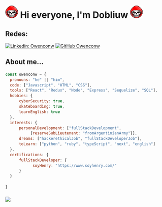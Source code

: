 <h1> <img src="https://github.com/Dobliuw/Dobliuw/blob/master/hacker.png" width=40 height=40/> Hi everyone, I'm Dobliuw <img src="https://github.com/Dobliuw/Dobliuw/blob/master/hacker.png" width=40 height=40/></h1>

<h2>Redes:</h2>


[![Linkedin: Owenconw](https://img.shields.io/badge/-OwenBonoris-blue?style=flat-square&logo=Linkedin&logoColor=white&link=https://www.linkedin.com/in/owen-bonoris-80b150168/)](https://www.linkedin.com/in/owen-bonoris-80b150168/)
[![GitHub Owenconw](https://img.shields.io/github/followers/Owenconw?label=owenconw&style=social)](https://github.com/OwenConW)

### <h2>About me...</h2>
```javascript
const owenconw = {
  pronouns: "he" || "him",
  code: ["Javascript", "HTML", "CSS"],
  tools: ["React", "Redux", "Node", "Express", "Sequelize", "SQL"],
  hobbies: {
      cyberSecurity: true,
      skateboarding: true,
      learnEnglish: true
  },
  interests: {
      personalDevelopment: ["fullStackDevelopment", 
           {reserveSubLieutenant: "fromArgentinianArmy"}],
      dreams: ["hackerethicalJob", "fullStackDeveloperJob"],
      toLearn: ["python", "ruby", "typeScript", "next", "english"]
  },
  certifications: {
      fullStackDeveloper: {
            soyHenry: "https://www.soyhenry.com/"
      }
  }
  
}

```
### <img src="https://c.tenor.com/ZmZ7UKIc0soAAAAC/anonymous-anonymous-bites-back.gif" width=840>



</p>

